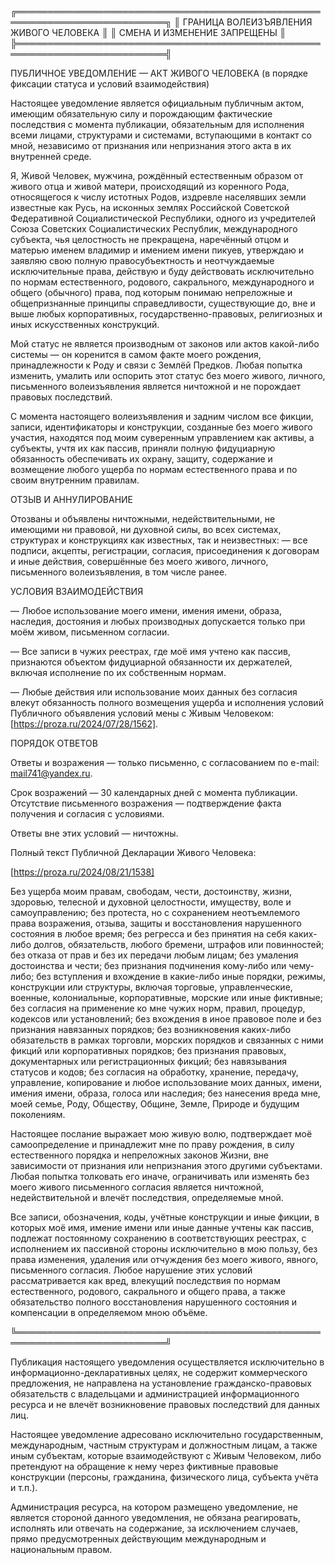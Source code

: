 ╔══════════════════════════════════════════════════════════════════════════╗ 
║                     ГРАНИЦА ВОЛЕИЗЪЯВЛЕНИЯ ЖИВОГО ЧЕЛОВЕКА               ║
║                         СМЕНА И ИЗМЕНЕНИЕ ЗАПРЕЩЕНЫ                      ║
╠══════════════════════════════════════════════════════════════════════════╣

 ПУБЛИЧНОЕ УВЕДОМЛЕНИЕ — АКТ ЖИВОГО ЧЕЛОВЕКА
 (в порядке фиксации статуса и условий взаимодействия)

 Настоящее уведомление является официальным публичным актом, имеющим 
 обязательную силу и порождающим фактические последствия с момента 
 публикации, обязательным для исполнения всеми лицами, структурами и 
 системами, вступающими в контакт со мной, независимо от признания или 
 непризнания этого акта в их внутренней среде.

 Я, Живой Человек, мужчина, рождённый естественным образом от живого отца 
 и живой матери, происходящий из коренного Рода, относящегося к числу 
 истотных Родов, издревле населявших земли известные как Русь, на исконных 
 землях Российской Советской Федеративной Социалистической Республики, 
 одного из учредителей Союза Советских Социалистических Республик, 
 международного субъекта, чья целостность не прекращена, наречённый отцом 
 и матерью именем владимир и имением имени пикуев, утверждаю и заявляю 
 свою полную правосубъектность и неотчуждаемые исключительные права, 
 действую и буду действовать исключительно по нормам естественного, 
 родового, сакрального, международного и общего (обычного) права, под 
 которым понимаю непреложные и общепризнанные принципы справедливости, 
 существующие до, вне и выше любых корпоративных, государственно-правовых, 
 религиозных и иных искусственных конструкций.

 Мой статус не является производным от законов или актов какой-либо системы
 — он коренится в самом факте моего рождения, принадлежности к Роду и связи 
 с Землёй Предков. Любая попытка изменить, умалить или оспорить этот статус 
 без моего живого, личного, письменного волеизъявления является ничтожной и 
 не порождает правовых последствий.

 С момента настоящего волеизъявления и задним числом все фикции, записи, 
 идентификаторы и конструкции, созданные без моего живого участия, находятся 
 под моим суверенным управлением как активы, а субъекты, учтя их как пассив, 
 приняли полную фидуциарную обязанность обеспечивать их охрану, защиту, 
 содержание и возмещение любого ущерба по нормам естественного права и по 
 своим внутренним правилам.

ОТЗЫВ И АННУЛИРОВАНИЕ

 Отозваны и объявлены ничтожными, недействительными, не имеющими ни правовой, 
 ни духовной силы, во всех системах, структурах и конструкциях как известных, 
 так и неизвестных: — все подписи, акцепты, регистрации, согласия, 
 присоединения к договорам и иные действия, совершённые без моего живого, 
 личного, письменного волеизъявления, в том числе ранее.

 УСЛОВИЯ ВЗАИМОДЕЙСТВИЯ

 — Любое использование моего имени, имения имени, образа, наследия, достояния 
 и любых производных допускается только при моём живом, письменном согласии. 

 — Все записи в чужих реестрах, где моё имя учтено как пассив, признаются 
 объектом фидуциарной обязанности их держателей, включая исполнение по их 
 собственным нормам.

 — Любые действия или использование моих данных без согласия влекут обязанность
 полного возмещения ущерба и исполнения условий Публичного объявления условий 
 мены с Живым Человеком: [https://proza.ru/2024/07/28/1562].

 ПОРЯДОК ОТВЕТОВ

 Ответы и возражения — только письменно, с согласованием по e-mail: 
 mail741@yandex.ru.

 Срок возражений — 30 календарных дней с момента публикации. Отсутствие 
 письменного возражения — подтверждение факта получения и согласия с 
 условиями. 

 Ответы вне этих условий — ничтожны.

 Полный текст Публичной Декларации Живого Человека: 

 [https://proza.ru/2024/08/21/1538]

 Без ущерба моим правам, свободам, чести, достоинству, жизни, здоровью, 
 телесной и духовной целостности, имуществу, воле и самоуправлению; 
 без протеста, но с сохранением неотъемлемого права возражения, отзыва, 
 защиты и восстановления нарушенного состояния в любое время; без 
 регресса и без принятия на себя каких-либо долгов, обязательств, 
 любого бремени, штрафов или повинностей; без отказа от прав и без 
 их передачи любым лицам; без умаления достоинства и чести; без 
 признания подчинения кому-либо или чему-либо; без вступления и вхождение 
 в какие-либо иные порядки, режимы, конструкции или структуры, включая 
 торговые, управленческие, военные, колониальные, корпоративные, морские 
 или иные фиктивные; без согласия на применение ко мне чужих норм, правил, 
 процедур, кодексов или установлений; без вхождения в иное правовое поле 
 и без признания навязанных порядков; без возникновения каких-либо 
 обязательств в рамках торговли, морских порядков и связанных с ними 
 фикций или корпоративных порядков; без признания правовых, документарных 
 или регистрационных фикций; без навязывания статусов и кодов; без согласия 
 на обработку, хранение, передачу, управление, копирование и любое 
 использование моих данных, имени, имения имени, образа, голоса или наследия; 
 без нанесения вреда мне, моей семье, Роду, Обществу, Общине, Земле, Природе 
 и будущим поколениям.

 Настоящее послание выражает мою живую волю, подтверждает моё самоопределение 
 и принадлежит мне по праву рождения, в силу естественного порядка и непреложных 
 законов Жизни, вне зависимости от признания или непризнания этого другими 
 субъектами. Любая попытка толковать его иначе, ограничивать или изменять 
 без моего живого письменного согласия является ничтожной, недействительной и 
 влечёт последствия, определяемые мной.

 Все записи, обозначения, коды, учётные конструкции и иные фикции, в которых 
 моё имя, имение имени или иные данные учтены как пассив, подлежат постоянному 
 сохранению в соответствующих реестрах, с исполнением их пассивной стороны 
 исключительно в мою пользу, без права изменения, удаления или отчуждения 
 без  моего живого, явного, письменного согласия. Любое нарушение этих 
 условий рассматривается как вред, влекущий последствия по нормам 
 естественного, родового, сакрального и общего права, а также обязательство 
 полного восстановления нарушенного состояния и компенсации в определяемом 
 мною объёме.

╚══════════════════════════════════════════════════════════════════════════╝

Публикация настоящего уведомления осуществляется исключительно в 
информационно-декларативных целях, не содержит коммерческого предложения, 
не направлена на установление гражданско-правовых обязательств с владельцами 
и администрацией информационного ресурса и не влечёт возникновение правовых 
последствий для данных лиц.

Настоящее уведомление адресовано исключительно государственным, международным, 
частным структурам и должностным лицам, а также иным субъектам, которые 
взаимодействуют с Живым Человеком, либо претендуют на обращение к нему через 
фиктивные правовые конструкции (персоны, гражданина, физического лица, 
субъекта учёта и т.п.).

Администрация ресурса, на котором размещено уведомление, не является стороной 
данного уведомления, не обязана реагировать, исполнять или отвечать на 
содержание, за исключением случаев, прямо предусмотренных действующим 
международным и национальным правом.
